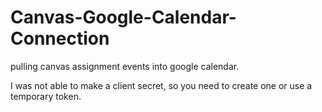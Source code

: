 # Canvas-Google-Calendar-Connection
pulling canvas assignment events into google calendar.

I was not able to make a client secret, so you need to create one or use a temporary token.
